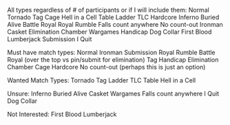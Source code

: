 
All types regardless of # of participants or if I will include them:
Normal
Tornado Tag
Cage
Hell in a Cell
Table
Ladder
TLC
Hardcore
Inferno
Buried Alive
Battle Royal
Royal Rumble
Falls count anywhere
No count-out
Ironman
Casket
Elimination Chamber
Wargames
Handicap
Dog Collar
First Blood
Lumberjack
Submission
I Quit


Must have match types:
Normal
Ironman
Submission
Royal Rumble
Battle Royal (over the top vs pin/submit for elimination)
Tag
Handicap
Elimination Chamber
Cage
Hardcore
No count-out (perhaps this is just an option)

Wanted Match Types:
Tornado Tag
Ladder
TLC
Table
Hell in a Cell

Unsure:
Inferno
Buried Alive
Casket
Wargames
Falls count anywhere
I Quit
Dog Collar

Not Interested:
First Blood
Lumberjack

